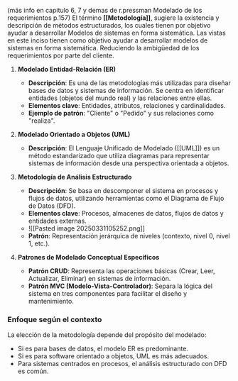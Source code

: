 (más info en capitulo 6, 7 y demas de r.pressman Modelado de los requerimientos p.157)
El término **[[Metodología]]**, sugiere la existencia y descripción de métodos estructurados, los cuales tienen por objetivo ayudar a desarrollar Modelos de sistemas en forma sistemática. Las vistas en este inciso tienen como objetivo ayudar a desarrollar modelos de sistemas en forma sistemática. Reduciendo la ambigüedad de los requerimientos por parte del cliente.

1. **Modelado Entidad-Relación (ER)**
    - **Descripción**: Es una de las metodologías más utilizadas para diseñar bases de datos y sistemas de información. Se centra en identificar entidades (objetos del mundo real) y las relaciones entre ellas.
    - **Elementos clave**: Entidades, atributos, relaciones y cardinalidades.
    - **Ejemplo de patrón**: "Cliente" o "Pedido" y sus relaciones como "realiza".
    
2. **Modelado Orientado a Objetos (UML)**
    - **Descripción**: El Lenguaje Unificado de Modelado ([[UML]]) es un método estandarizado que utiliza diagramas para representar sistemas de información desde una perspectiva orientada a objetos.
    
3. **Metodología de Análisis Estructurado**
    - **Descripción**: Se basa en descomponer el sistema en procesos y flujos de datos, utilizando herramientas como el Diagrama de Flujo de Datos (DFD).
    - **Elementos clave**: Procesos, almacenes de datos, flujos de datos y entidades externas.
    - ![[Pasted image 20250331105252.png]]
    - **Patrón**: Representación jerárquica de niveles (contexto, nivel 0, nivel 1, etc.).
    
4. **Patrones de Modelado Conceptual Específicos**
    - **Patrón CRUD**: Representa las operaciones básicas (Crear, Leer, Actualizar, Eliminar) en sistemas de información.
    - **Patrón MVC (Modelo-Vista-Controlador)**: Separa la lógica del sistema en tres componentes para facilitar el diseño y mantenimiento.

### Enfoque según el contexto
La elección de la metodología depende del propósito del modelado:
- Si es para bases de datos, el modelo ER es predominante.
- Si es para software orientado a objetos, UML es más adecuados.
- Para sistemas centrados en procesos, el análisis estructurado con DFD es común.